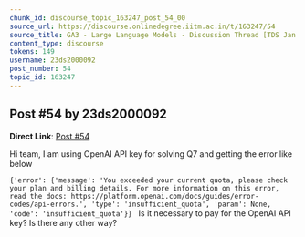 ```yaml
---
chunk_id: discourse_topic_163247_post_54_00
source_url: https://discourse.onlinedegree.iitm.ac.in/t/163247/54
source_title: GA3 - Large Language Models - Discussion Thread [TDS Jan 2025]
content_type: discourse
tokens: 149
username: 23ds2000092
post_number: 54
topic_id: 163247
---
```


## Post #54 by 23ds2000092

**Direct Link**: [Post #54](https://discourse.onlinedegree.iitm.ac.in/t/163247/54)

Hi team, I am using OpenAI API key for solving Q7 and getting the error like below

`{'error': {'message': 'You exceeded your current quota, please check your plan and billing details. For more information on this error, read the docs: https://platform.openai.com/docs/guides/error-codes/api-errors.', 'type': 'insufficient_quota', 'param': None, 'code': 'insufficient_quota'}}
`
Is it necessary to pay for the OpenAI API key? Is there any other way?
